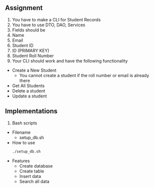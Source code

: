 ## Assignment
1. You have to make a CLI for Student Records
2. You have to use DTO, DAO, Services
3. Fields should be
  1. Name
  2. Email
  3. Student ID
  4. ID (PRIMARY KEY)
  5. Student Roll Number
4. Your CLI should work and have the following functionality
  - Create a New Student
    - You cannot create a student if the roll number or email is already there
  - Get All Students
  - Delete a student
  - Update a student

## Implementations
1. Bash scripts
  - Filename
    - setup_db.sh
  - How to use
    ```bash
    ./setup_db.sh
    ```
  - Features
    - Create database
    - Create table
    - Insert data
    - Search all data
